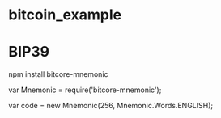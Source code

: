# bitcoin_example

# BIP39

npm install bitcore-mnemonic

var Mnemonic = require('bitcore-mnemonic');

var code = new Mnemonic(256, Mnemonic.Words.ENGLISH);
